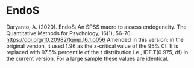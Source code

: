 # EndoS
Daryanto, A. (2020). EndoS: An SPSS macro to assess endogeneity. The Quantitative Methods for Psychology, 16(1), 56-70. https://doi.org/10.20982/tqmp.16.1.p056
Amended in this version:
in the original version, it used 1.96 as the z-critical value of the 95% CI.
It is replaced with 97.5% percentile of the t distribution i.e., IDF.T(0.975, df) in the current version. For a large sample these values are identical. 

